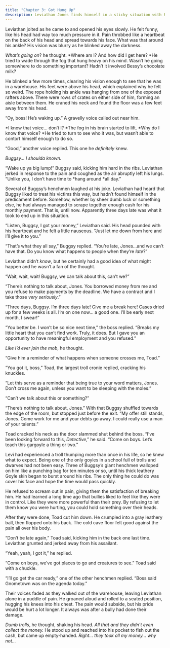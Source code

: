 ```yaml
---
title: "Chapter 3: Got Hung Up"
description: Leviathan Jones finds himself in a sticky situation with Buggsy and his henchmen.
---
```


Leviathan jolted as he came to and opened his eyes slowly. He felt funny, like his head had way too much pressure in it. Pain throbbed like a heartbeat on the back of his head and spread towards his face. What was that around his ankle? His vision was blurry as he blinked away the darkness.

_What’s going on_? he thought. *Where am I? And how did I get here? *He tried to wade through the fog that hung heavy on his mind. Wasn’t he going somewhere to do something important? Hadn’t it involved Bessy’s chocolate milk?

He blinked a few more times, clearing his vision enough to see that he was in a warehouse. His feet were above his head, which explained why he felt so weird. The rope holding his ankle was hanging from one of the exposed rafters above. There were rows of crates on either side of him, forming an aisle between them. He craned his neck and found the floor was a few feet away from his head.

“Oy, boss! He’s waking up.” A gravelly voice called out near him.

*I know that voice… don’t I? *The fog in his brain started to lift. *Why do I know that voice? *He tried to turn to see who it was, but wasn’t able to contort himself enough to do so.

“Good,” another voice replied. This one he _definitely_ knew.

_Buggsy… I shoulda known._

“Wake up ya big lump!” Buggsy said, kicking him hard in the ribs. Leviathan jerked in response to the pain and coughed as the air abruptly left his lungs. “Unlike you, I don’t have time to *hang around *all day.”

Several of Buggsy’s henchmen laughed at his joke. Leviathan had heard that Buggsy liked to treat his victims this way, but hadn’t found himself in the predicament before. Somehow, whether by sheer dumb luck or something else, he had always managed to scrape together enough cash for his monthly payment. That is, until now. Apparently three days late was what it took to end up in this situation.

“Listen, Buggsy, I got your money,” Leviathan said. His head pounded with his heartbeat and he felt a little nauseous. “Just let me down from here and I’ll give it to you.”

“That’s what they all say,” Buggsy replied. “You’re late, Jones…and we can’t have that. Do you know what happens to people when they’re _late_?”

Leviathan didn’t _know_, but he certainly had a good idea of what might happen and he wasn’t a fan of the thought.

“Wait, wait, wait! Buggsy, we can talk about this, can’t we?”

“There’s nothing to talk about, Jones. You borrowed money from me and you refuse to make payments by the deadline. We have a contract and I take those _very seriously_.”

“Three days, Buggsy. I’m three days late! Give me a break here! Cases dried up for a few weeks is all. I’m on one now… a good one. I’ll be early next month, I swear!”

“You better be. I won’t be so nice next time,” the boss replied. “Breaks my little heart that you can’t find work. Truly, it does. But I gave you an opportunity to have meaningful employment and you refused.”

_Like I’d ever join the mob_, he thought.

“Give him a reminder of what happens when someone crosses me, Toad.”

“You got it, boss,” Toad, the largest troll cronie replied, cracking his knuckles.

“Let this serve as a reminder that being true to your word matters, Jones. Don’t cross me again, unless you want to be sleeping with the moles.”

“Can’t we talk about this or something?”

“There’s nothing to talk about, Jones.” With that Buggsy shuffled towards the edge of the room, but stopped just before the exit. “My offer still stands, Jones. Come work for me and your debts go away. I could really use a man of your talents.”

Toad cracked his neck as the door slammed shut behind the boss. “I’ve been looking forward to this, _Detective_,” he said. “Come on boys. Let’s teach this gargoyle a thing or two.”

Levi had experienced a troll thumping more than once in his life, so he knew what to expect. Being one of the only goyles in a school full of trolls and dwarves had not been easy. Three of Buggsy’s giant henchmen walloped on him like a punching bag for ten minutes or so, until his thick leathery Goyle skin began to burst around his ribs. The only thing he could do was cover his face and hope the time would pass quickly.

He refused to scream out in pain, giving them the satisfaction of breaking him. He had learned a long time ago that bullies liked to feel like they were in control. Like they were more powerful than their prey. By refusing to let them know you were hurting, you could hold something over their heads.

After they were done, Toad cut him down. He crumpled into a gray leathery ball, then flopped onto his back. The cold cave floor felt good against the pain all over his body.

“Don’t be late again,” Toad said, kicking him in the back one last time. Leviathan grunted and jerked away from his assailant.

“Yeah, yeah, I got it,” he replied.

“Come on boys, we’ve got places to go and creatures to see.” Toad said with a chuckle.

“I’ll go get the car ready,” one of the other henchmen replied. “Boss said Gnometown was on the agenda today.”

Their voices faded as they walked out of the warehouse, leaving Leviathan alone in a puddle of pain. He groaned aloud and rolled to a seated position, hugging his knees into his chest. The pain would subside, but his pride would be hurt a lot longer. It always was after a bully had done their damage.

_Dumb trolls_, he thought, shaking his head. _All that and they didn’t even collect the money._ He stood up and reached into his pocket to fish out the cash, but came up empty-handed. _Right… they took all my money… why not…_
